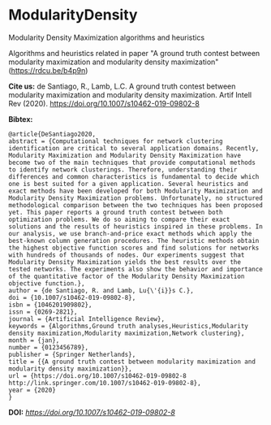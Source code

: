 # ModularityDensity
Modularity Density Maximization algorithms and heuristics


Algorithms and heuristics related in paper "A ground truth contest between modularity maximization and modularity density maximization" (https://rdcu.be/b4p9n)



**Cite us:** de Santiago, R., Lamb, L.C. A ground truth contest between modularity maximization and modularity density maximization. Artif Intell Rev (2020). https://doi.org/10.1007/s10462-019-09802-8


**Bibtex:**
```
@article{DeSantiago2020,
abstract = {Computational techniques for network clustering identification are critical to several application domains. Recently, Modularity Maximization and Modularity Density Maximization have become two of the main techniques that provide computational methods to identify network clusterings. Therefore, understanding their differences and common characteristics is fundamental to decide which one is best suited for a given application. Several heuristics and exact methods have been developed for both Modularity Maximization and Modularity Density Maximization problems. Unfortunately, no structured methodological comparison between the two techniques has been proposed yet. This paper reports a ground truth contest between both optimization problems. We do so aiming to compare their exact solutions and the results of heuristics inspired in these problems. In our analysis, we use branch-and-price exact methods which apply the best-known column generation procedures. The heuristic methods obtain the highest objective function scores and find solutions for networks with hundreds of thousands of nodes. Our experiments suggest that Modularity Density Maximization yields the best results over the tested networks. The experiments also show the behavior and importance of the quantitative factor of the Modularity Density Maximization objective function.},
author = {de Santiago, R. and Lamb, Lu{\'{i}}s C.},
doi = {10.1007/s10462-019-09802-8},
isbn = {1046201909802},
issn = {0269-2821},
journal = {Artificial Intelligence Review},
keywords = {Algorithms,Ground truth analyses,Heuristics,Modularity density maximization,Modularity maximization,Network clustering},
month = {jan},
number = {0123456789},
publisher = {Springer Netherlands},
title = {{A ground truth contest between modularity maximization and modularity density maximization}},
url = {https://doi.org/10.1007/s10462-019-09802-8 http://link.springer.com/10.1007/s10462-019-09802-8},
year = {2020}
}

```


**DOI:** *https://doi.org/10.1007/s10462-019-09802-8*
